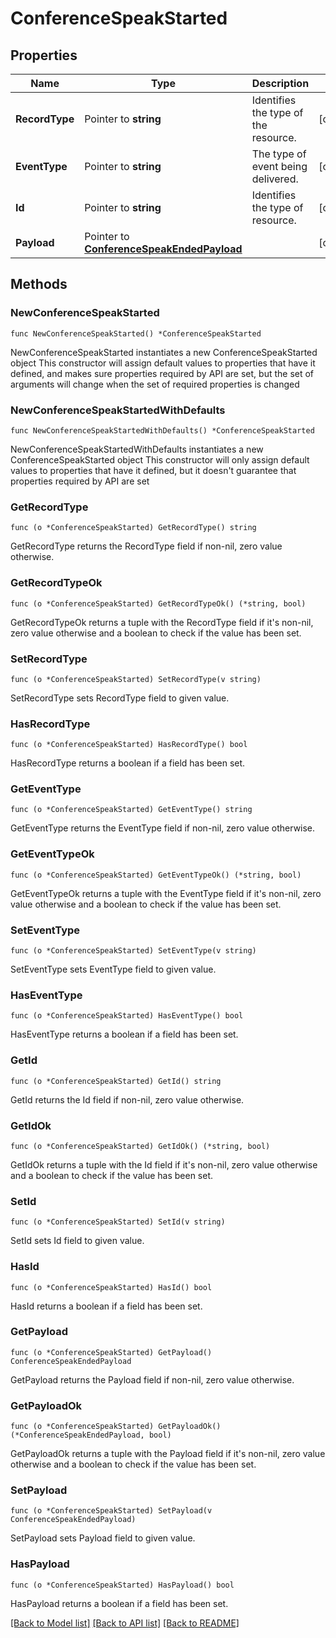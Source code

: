 # ConferenceSpeakStarted

## Properties

Name | Type | Description | Notes
------------ | ------------- | ------------- | -------------
**RecordType** | Pointer to **string** | Identifies the type of the resource. | [optional] 
**EventType** | Pointer to **string** | The type of event being delivered. | [optional] 
**Id** | Pointer to **string** | Identifies the type of resource. | [optional] 
**Payload** | Pointer to [**ConferenceSpeakEndedPayload**](ConferenceSpeakEndedPayload.md) |  | [optional] 

## Methods

### NewConferenceSpeakStarted

`func NewConferenceSpeakStarted() *ConferenceSpeakStarted`

NewConferenceSpeakStarted instantiates a new ConferenceSpeakStarted object
This constructor will assign default values to properties that have it defined,
and makes sure properties required by API are set, but the set of arguments
will change when the set of required properties is changed

### NewConferenceSpeakStartedWithDefaults

`func NewConferenceSpeakStartedWithDefaults() *ConferenceSpeakStarted`

NewConferenceSpeakStartedWithDefaults instantiates a new ConferenceSpeakStarted object
This constructor will only assign default values to properties that have it defined,
but it doesn't guarantee that properties required by API are set

### GetRecordType

`func (o *ConferenceSpeakStarted) GetRecordType() string`

GetRecordType returns the RecordType field if non-nil, zero value otherwise.

### GetRecordTypeOk

`func (o *ConferenceSpeakStarted) GetRecordTypeOk() (*string, bool)`

GetRecordTypeOk returns a tuple with the RecordType field if it's non-nil, zero value otherwise
and a boolean to check if the value has been set.

### SetRecordType

`func (o *ConferenceSpeakStarted) SetRecordType(v string)`

SetRecordType sets RecordType field to given value.

### HasRecordType

`func (o *ConferenceSpeakStarted) HasRecordType() bool`

HasRecordType returns a boolean if a field has been set.

### GetEventType

`func (o *ConferenceSpeakStarted) GetEventType() string`

GetEventType returns the EventType field if non-nil, zero value otherwise.

### GetEventTypeOk

`func (o *ConferenceSpeakStarted) GetEventTypeOk() (*string, bool)`

GetEventTypeOk returns a tuple with the EventType field if it's non-nil, zero value otherwise
and a boolean to check if the value has been set.

### SetEventType

`func (o *ConferenceSpeakStarted) SetEventType(v string)`

SetEventType sets EventType field to given value.

### HasEventType

`func (o *ConferenceSpeakStarted) HasEventType() bool`

HasEventType returns a boolean if a field has been set.

### GetId

`func (o *ConferenceSpeakStarted) GetId() string`

GetId returns the Id field if non-nil, zero value otherwise.

### GetIdOk

`func (o *ConferenceSpeakStarted) GetIdOk() (*string, bool)`

GetIdOk returns a tuple with the Id field if it's non-nil, zero value otherwise
and a boolean to check if the value has been set.

### SetId

`func (o *ConferenceSpeakStarted) SetId(v string)`

SetId sets Id field to given value.

### HasId

`func (o *ConferenceSpeakStarted) HasId() bool`

HasId returns a boolean if a field has been set.

### GetPayload

`func (o *ConferenceSpeakStarted) GetPayload() ConferenceSpeakEndedPayload`

GetPayload returns the Payload field if non-nil, zero value otherwise.

### GetPayloadOk

`func (o *ConferenceSpeakStarted) GetPayloadOk() (*ConferenceSpeakEndedPayload, bool)`

GetPayloadOk returns a tuple with the Payload field if it's non-nil, zero value otherwise
and a boolean to check if the value has been set.

### SetPayload

`func (o *ConferenceSpeakStarted) SetPayload(v ConferenceSpeakEndedPayload)`

SetPayload sets Payload field to given value.

### HasPayload

`func (o *ConferenceSpeakStarted) HasPayload() bool`

HasPayload returns a boolean if a field has been set.


[[Back to Model list]](../README.md#documentation-for-models) [[Back to API list]](../README.md#documentation-for-api-endpoints) [[Back to README]](../README.md)


